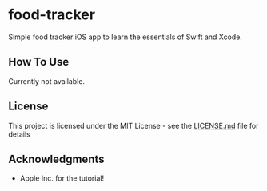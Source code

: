 # food-tracker

Simple food tracker iOS app to learn the essentials of Swift and Xcode.

## How To Use

Currently not available.

## License

This project is licensed under the MIT License - see the [LICENSE.md](LICENSE.md) file for details

## Acknowledgments

* Apple Inc. for the tutorial!
